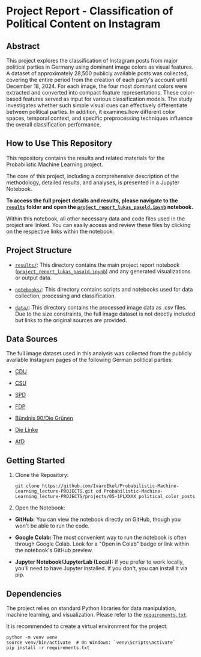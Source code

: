 # Project Report - Classification of Political Content on Instagram

## Abstract

This project explores the classification of Instagram posts from major political parties in Germany using dominant image colors as visual features. A dataset of approximately 28,500 publicly available posts was collected, covering the entire period from the creation of each party's account until December 18, 2024. For each image, the four most dominant colors were extracted and converted into compact feature representations. These color-based features served as input for various classification models. The study investigates whether such simple visual cues can effectively differentiate between political parties. In addition, it examines how different color spaces, temporal context, and specific preprocessing techniques influence the overall classification performance.

## How to Use This Repository

This repository contains the results and related materials for the Probabilistic Machine Learning project.

The core of this project, including a comprehensive description of the methodology, detailed results, and analyses, is presented in a Jupyter Notebook.

**To access the full project details and results, please navigate to the [`results`](https://github.com/IvaroEkel/Probabilistic-Machine-Learning_lecture-PROJECTS/tree/d2602fefa8540ad79bd793247f67058e6c129701/projects/05-1PLXXXX_political_color_posts/results) folder and open the [`project_report_lukas_pasold.ipynb`](https://github.com/IvaroEkel/Probabilistic-Machine-Learning_lecture-PROJECTS/blob/d2602fefa8540ad79bd793247f67058e6c129701/projects/05-1PLXXXX_political_color_posts/results/project_report_lukas_pasold.ipynb) notebook.**

Within this notebook, all other necessary data and code files used in the project are linked. You can easily access and review these files by clicking on the respective links within the notebook.

## Project Structure

-   [`results/`](https://github.com/IvaroEkel/Probabilistic-Machine-Learning_lecture-PROJECTS/tree/d2602fefa8540ad79bd793247f67058e6c129701/projects/05-1PLXXXX_political_color_posts/results): This directory contains the main project report notebook ([`project_report_lukas_pasold.ipynb`](https://github.com/IvaroEkel/Probabilistic-Machine-Learning_lecture-PROJECTS/blob/d2602fefa8540ad79bd793247f67058e6c129701/projects/05-1PLXXXX_political_color_posts/results/project_report_lukas_pasold.ipynb)) and any generated visualizations or output data.
    
-   [`notebooks/`](https://github.com/IvaroEkel/Probabilistic-Machine-Learning_lecture-PROJECTS/tree/d2602fefa8540ad79bd793247f67058e6c129701/projects/05-1PLXXXX_political_color_posts/notebooks): This directory contains scripts and notebooks used for data collection, processing and classification.
    
-   [`data/`](https://github.com/IvaroEkel/Probabilistic-Machine-Learning_lecture-PROJECTS/tree/d2602fefa8540ad79bd793247f67058e6c129701/projects/05-1PLXXXX_political_color_posts/data): This directory contains the processed image data as .csv files. Due to the size constraints, the full image dataset is not directly included but links to the original sources are provided.
    

## Data Sources

The full image dataset used in this analysis was collected from the publicly available Instagram pages of the following German political parties:

-   [CDU](https://www.instagram.com/cdu/ "null")
    
-   [CSU](https://www.instagram.com/csu/ "null")
    
-   [SPD](https://www.instagram.com/spd_de/ "null")
    
-   [FDP](https://www.instagram.com/fdp/ "null")
    
-   [Bündnis 90/Die Grünen](https://www.instagram.com/die_gruenen/ "null")
    
-   [Die Linke](https://www.instagram.com/dielinke/ "null")
    
-   [AfD](https://www.instagram.com/afd.bund/ "null")
    

## Getting Started

1.  Clone the Repository:
    
    ```
    git clone https://github.com/IvaroEkel/Probabilistic-Machine-Learning_lecture-PROJECTS.git cd Probabilistic-Machine-Learning_lecture-PROJECTS/projects/05-1PLXXXX_political_color_posts    
    ```
    
2.  Open the Notebook:
    
-   **GitHub:** You can view the notebook directly on GitHub, though you won't be able to run the code.
    
-   **Google Colab:** The most convenient way to run the notebook is often through Google Colab. Look for a "Open in Colab" badge or link within the notebook's GitHub preview.
    
-   **Jupyter Notebook/JupyterLab (Local):** If you prefer to work locally, you'll need to have Jupyter installed. If you don't, you can install it via pip.

## Dependencies

The project relies on standard Python libraries for data manipulation, machine learning, and visualization. Please refer to the [`requirements.txt`](https://github.com/IvaroEkel/Probabilistic-Machine-Learning_lecture-PROJECTS/blob/d2602fefa8540ad79bd793247f67058e6c129701/projects/05-1PLXXXX_political_color_posts/requirements.txt).
    

It is recommended to create a virtual environment for the project:

```
python -m venv venv
source venv/bin/activate  # On Windows: `venv\Scripts\activate`
pip install -r requirements.txt 
```
